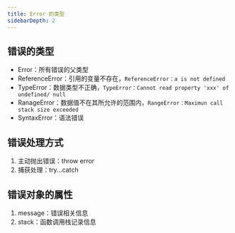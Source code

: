 ```yaml
---
title: Error 的类型
sidebarDepth: 2
---
```


## 错误的类型
* Error：所有错误的父类型
* ReferenceError：引用的变量不存在，`ReferenceError：a is not defined`
* TypeError：数据类型不正确，`TypeError：Cannot read property 'xxx' of undefined/ null`
* RanageError：数据值不在其所允许的范围内，`RangeError：Maximun call stack size exceeded`
* SyntaxError：语法错误

## 错误处理方式
1. 主动抛出错误：throw error
2. 捕获处理：try...catch

## 错误对象的属性
1. message：错误相关信息
2. stack：函数调用栈记录信息
